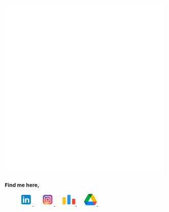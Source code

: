 <div align="center">
	<br>
	<a href="header.svg">
		<img src="header.svg" width="800" height="535" alt="Click to see the source">
	</a>
	<br>
</div>

### Find me here, 

<!-- make a div with white background -->


<div>
    &nbsp; &nbsp; &nbsp; &nbsp; &nbsp; &nbsp; 
    <a href="https://www.linkedin.com/in/dhruv-bhanushali-92617224a">
    <img src="./icons/linkedin.png" height=40/>
    </a>
    &nbsp; &nbsp; &nbsp;
    <a href="https://instagram.com/__thedrb__?igshid=NzZlODBkYWE4Ng==">
    <img src="./icons/instagram.png" height=40/>
    </a>
    &nbsp; &nbsp; &nbsp;
    <a href="https://codeforces.com/profile/theDRB">
    <img src="./icons/codeforces.png" height=40/>
    </a>
    &nbsp; &nbsp; &nbsp;
    <a href="https://drive.google.com/drive/folders/1JmD8kpvHfsI787_yatz8Jq1iyDZbPY_S?usp=drive_link">
    <img src="./icons/drive.png" height=40/>
    </a>
    &nbsp; &nbsp; &nbsp;
</div>

